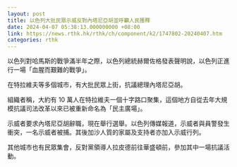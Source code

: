 ```yaml
---
layout: post
title: 以色列大批民眾示威反對內塔尼亞胡並呼籲人民獲釋
date: 2024-04-07 05:38:13.000000000 +08:00
link: https://news.rthk.hk/rthk/ch/component/k2/1747802-20240407.htm
categories: rthk
---
```


以色列對哈馬斯的戰爭滿半年之際，以色列總統赫爾佐格發表聲明說，以色列正進行一場「血腥而艱難的戰爭」。

在特拉維夫等多個城市，有大批民眾上街，抗議總理內塔尼亞胡。

組織者稱，大約有 10 萬人在特拉維夫一個十字路口聚集，這個地方自從去年大規模抗議司法改革以來已被重新命名為「民主廣場」。

示威者要求內塔尼亞胡辭職，現在舉行選舉。以色列傳媒報道，示威者與員警發生衝突，一名示威者被捕。其後加沙人質的家屬及支持者亦加入示威行列。

其他城市也有民眾集會，反對黨領導人拉皮德前往華盛頓前，參加其中一場抗議活動。
